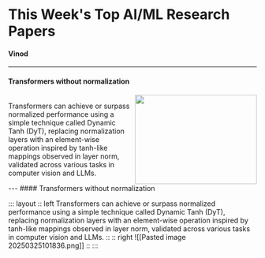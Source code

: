 
# This Week's Top AI/ML Research Papers

#### Vinod

---

#### Transformers without normalization

<div style="display: grid; grid-template-columns: 1fr 1fr; gap: 10px; align-items: left;">
  <div>
    <p>Transformers can achieve or surpass normalized performance using a simple technique called Dynamic Tanh (DyT), replacing normalization layers with an element-wise operation inspired by tanh-like mappings observed in layer norm, validated across various tasks in computer vision and LLMs.</p>
  </div>
  <div>
    <img src="Pasted image 20250325101836.png" style="width: 100%; height: auto;">
  </div>
</div>
---
#### Transformers without normalization

::: layout
:: left
Transformers can achieve or surpass normalized performance using a simple technique called Dynamic Tanh (DyT), replacing normalization layers with an element-wise operation inspired by tanh-like mappings observed in layer norm, validated across various tasks in computer vision and LLMs.
:: 
:: right
![[Pasted image 20250325101836.png]]
::
:::





